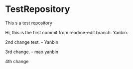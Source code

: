 # TestRepository
This s a test repository 

Hi,
this is the first commit from readme-edit branch.
Yanbin.

2nd change test. - Yanbin

3rd change. - mao yanbin

4th change

